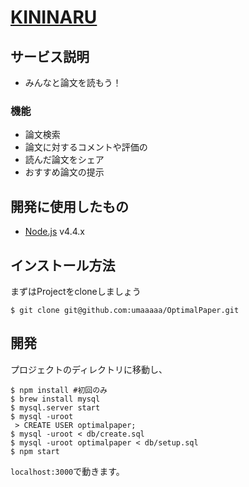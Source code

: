 # [KININARU](http://kininaru.site)

## サービス説明
- みんなと論文を読もう！

### 機能
- 論文検索
- 論文に対するコメントや評価の
- 読んだ論文をシェア
- おすすめ論文の提示

## 開発に使用したもの
- [Node.js](https://nodejs.org/en/) v4.4.x

## インストール方法
まずはProjectをcloneしましょう

```
$ git clone git@github.com:umaaaaa/OptimalPaper.git
```
## 開発
プロジェクトのディレクトリに移動し、

```
$ npm install #初回のみ
$ brew install mysql
$ mysql.server start
$ mysql -uroot
 > CREATE USER optimalpaper;
$ mysql -uroot < db/create.sql
$ mysql -uroot optimalpaper < db/setup.sql
$ npm start
```

`localhost:3000`で動きます。